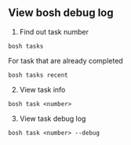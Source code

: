 ## View bosh debug log

1. Find out task number
```
bosh tasks
```

For task that are already completed
```
bosh tasks recent
```

2. View task info
```
bosh task <number>
```

3. View task debug log
```
bosh task <number> --debug
```
